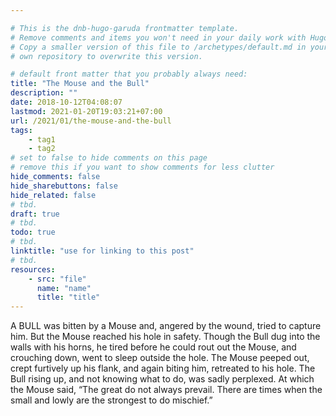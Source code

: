 ```yaml
---

# This is the dnb-hugo-garuda frontmatter template. 
# Remove comments and items you won't need in your daily work with Hugo.
# Copy a smaller version of this file to /archetypes/default.md in your
# own repository to overwrite this version.

# default front matter that you probably always need:
title: "The Mouse and the Bull"
description: ""
date: 2018-10-12T04:08:07
lastmod: 2021-01-20T19:03:21+07:00
url: /2021/01/the-mouse-and-the-bull
tags:
    - tag1
    - tag2
# set to false to hide comments on this page
# remove this if you want to show comments for less clutter
hide_comments: false
hide_sharebuttons: false
hide_related: false
# tbd.
draft: true
# tbd.
todo: true
# tbd.
linktitle: "use for linking to this post"
# tbd.
resources:
    - src: "file"
      name: "name"
      title: "title"
---
```

A BULL was bitten by a Mouse and, angered by the wound, tried to capture him. But the Mouse reached his hole in safety. Though the Bull dug into the walls with his horns, he tired before he could rout out the Mouse, and crouching down, went to sleep outside the hole. The Mouse peeped out, crept furtively up his flank, and again biting him, retreated to his hole. The Bull rising up, and not knowing what to do, was sadly perplexed. At which the Mouse said, “The great do not always prevail. There are times when the small and lowly are the strongest to do mischief.”
